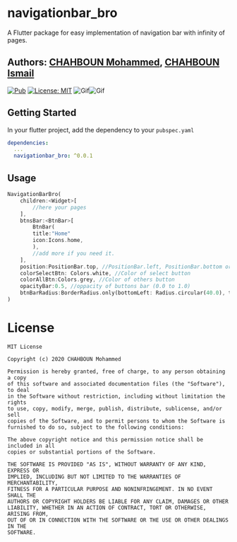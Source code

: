 # navigationbar_bro

A Flutter package for easy implementation of navigation bar with infinity of pages.

## Authors: [CHAHBOUN Mohammed](https://github.com/ourflutter), [CHAHBOUN Ismail](https://github.com/zakatknowledge)


[![Pub](https://img.shields.io/pub/v/navigationbar_bro.svg)](https://pub.dartlang.org/packages/navigationbar_bro)
[![License: MIT](https://img.shields.io/badge/License-MIT-yellow.svg)](https://opensource.org/licenses/MIT)
![Gif](https://github.com/ourflutter/navigationbar_bro/blob/master/bottom_bar.gif "bottom position")![Gif](https://github.com/ourflutter/navigationbar_bro/blob/master/left_bar.gif "left position")
## Getting Started

In your flutter project, add the dependency to your `pubspec.yaml`

```yaml
dependencies:
  ...
  navigationbar_bro: ^0.0.1
```

## Usage
```dart
NavigationBarBro(
    children:<Widget>[
        //here your pages
    ],
    btnsBar:<BtnBar>[
        BtnBar(
        title:"Home"
        icon:Icons.home,
        ),
        //add more if you need it.
    ],
    position:PositionBar.top, //PositionBar.left, PositionBar.bottom or PositionBar.right (choose the position of navigation bar)
    colorSelectBtn: Colors.white, //Color of select button
    colorAllBtn:Colors.grey, //Color of others button
    opacityBar:0.5, //oppacity of buttons bar (0.0 to 1.0)
    btnBarRadius:BorderRadius.only(bottomLeft: Radius.circular(40.0), topRight: Radius.circular(40.0)), //Radius of buttons bar
)
```
# License
    MIT License
    
    Copyright (c) 2020 CHAHBOUN Mohammed
    
    Permission is hereby granted, free of charge, to any person obtaining a copy
    of this software and associated documentation files (the "Software"), to deal
    in the Software without restriction, including without limitation the rights
    to use, copy, modify, merge, publish, distribute, sublicense, and/or sell
    copies of the Software, and to permit persons to whom the Software is
    furnished to do so, subject to the following conditions:
    
    The above copyright notice and this permission notice shall be included in all
    copies or substantial portions of the Software.
    
    THE SOFTWARE IS PROVIDED "AS IS", WITHOUT WARRANTY OF ANY KIND, EXPRESS OR
    IMPLIED, INCLUDING BUT NOT LIMITED TO THE WARRANTIES OF MERCHANTABILITY,
    FITNESS FOR A PARTICULAR PURPOSE AND NONINFRINGEMENT. IN NO EVENT SHALL THE
    AUTHORS OR COPYRIGHT HOLDERS BE LIABLE FOR ANY CLAIM, DAMAGES OR OTHER
    LIABILITY, WHETHER IN AN ACTION OF CONTRACT, TORT OR OTHERWISE, ARISING FROM,
    OUT OF OR IN CONNECTION WITH THE SOFTWARE OR THE USE OR OTHER DEALINGS IN THE
    SOFTWARE.
